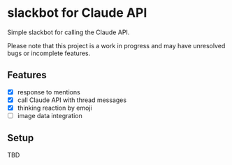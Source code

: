 # slackbot for Claude API

Simple slackbot for calling the Claude API.

Please note that this project is a work in progress and may have unresolved bugs or incomplete features.

## Features

- [x] response to mentions
- [x] call Claude API with thread messages
- [x] thinking reaction by emoji
- [ ] image data integration

## Setup

TBD
